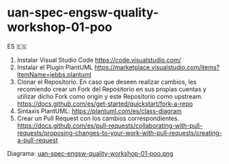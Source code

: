 # uan-spec-engsw-quality-workshop-01-poo

ES 🇪🇸

1. Instalar Visual Studio Code https://code.visualstudio.com/
2. Instalar el Plugin PlantUML https://marketplace.visualstudio.com/items?itemName=jebbs.plantuml
3. Clonar el Repositorio. En caso que deseen realizar cambios, les recomiendo crear un Fork del Repositorio en sus propias cuentas y utilizar dicho Fork como origin y este Repositorio como upstream. https://docs.github.com/es/get-started/quickstart/fork-a-repo
4. Sintaxis PlantUML: https://plantuml.com/es/class-diagram
5. Crear un Pull Request con los cambios correspondientes. https://docs.github.com/es/pull-requests/collaborating-with-pull-requests/proposing-changes-to-your-work-with-pull-requests/creating-a-pull-request

Diagrama: [uan-spec-engsw-quality-workshop-01-poo.png](out/uan-spec-engsw-quality-workshop-01-poo/uan-spec-engsw-quality-workshop-01-poo.png)
